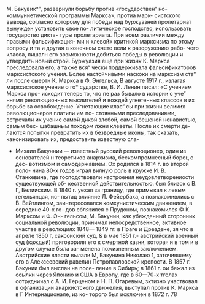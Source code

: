 М. Бакувик*”, развернули борьбу против «государствен“
но-коммуниетической программы Маркса», протиа марк-
систского вывода, согласно которому для победы над
буржуазней пролетариат вынужден установить свое по-
литическое господство, использовать государство дикта-
туры пролетариата.
При всем различии между правыми фальсификация-
ми и «левой» критнкой марксизма по этому вопросу и
та и другая в конечном счете вели к разоружению рабо-
чего класса, лишалн его возможности добиться победы
в революции и утвердить новый строй. Буржуазия еще
при жизнк К. Маркса преследовала его, а также вся“
чески поддерживала  фальсификаторов марксистского
учения. Более настойчивыми наскоки на марксизм ста“
ли после сыертн К. Маркса в Ф. Энгельса,
В августе 1917 г., излагая марксистское учение о го*
сударстве, В. И. Ленин писал: «С учением Маркса про-
исходит теперь то, что пе раз бывало в истории с уче“
ннямя революционных мыслителей и вождей угнетенных
классов в их борьбе за освобождение. Угнетающие клас“
сы при жизни великих революционеров платили им по-
стоянными преследованиями, встречали их учение самой
дикой злобой, самой бешеной ненавистью, самым бес-
шабашным походом лжни клеветы. После их смерти де-
лаются попытки превратить их в безвредные иконы, так
сказать, канонизировать их, предоставить известную сла-

* Михаил Бакуннии — известный русский революционер, один из
основателей н теоретиков анархизма, бескомпромнесный борец с дес-
вотизмом и самодержавием. Ох родился в 1814 г. во второй поло-
нина 80-х годов играл вилную роль в кружке И. В. Станкевича, где
господствовали настроения неудовлетворениости существующей об-
кествениой  действительностью. был близок с В. Г, Белииским.
В 1840 г. уехал за границу, где примыкал к левым гегельянцая, ис-
пытад влияние Л. Фейербаха, а познакомивлись с В. Вейтлингом,
заинтересовался комхунистическим движением, в середине 40-х го-
дов сблязилея с Прудоном, познакомился © К. Марксом и Ф. Эн-
гельсом,
М. Бакунин, как убежденный сторонник социальной революции,
принимал непосредственное, эктивное участве в революциях 1848—
1849 гг. в Праге и Дрездене, зя что в апреле 1850 г, саксонский суд,
& в мае 1851 г.- австрийский военный суд (каждый) приговориля
его к смертной казни, которая и в том и в другом случае была за-
менена пожизненным заключением. Австрийские власти вылали
М, Бакунина Николаю 1, заточившему его в Алексеевский равелин
Петропавловской крепости. В 1857 г. Бэкунии был выслан на посе-
ление в Сибирь; в 1861 г. ои бежал из ссылки через Японию и США
в Европу, где в 60—70-х тголах сотрудничал с А. И. Герценом и
Н. П. Огаревым, зктизно участвовал в офганизации анаркистского
двнжелия, выступал против К. Маркса в Г Интернационале, из ко-
торого был исключен в 1872 г.
78
